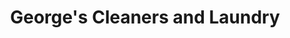 ---
title: "George's Cleaners and Laundry"
url: /lancaster/georges-cleaners-and-laundry/
shop: Wäscherei
---